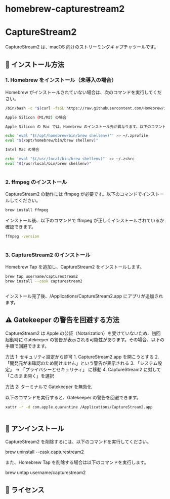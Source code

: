 # homebrew-capturestream2

# CaptureStream2

CaptureStream2 は、macOS 向けのストリーミングキャプチャツールです。

## 🚀 インストール方法

### 1. Homebrew をインストール（未導入の場合）

Homebrew がインストールされていない場合は、次のコマンドを実行してください。

```sh
/bin/bash -c "$(curl -fsSL https://raw.githubusercontent.com/Homebrew/install/HEAD/install.sh)"

Apple Silicon (M1/M2) の場合

Apple Silicon の Mac では、Homebrew のインストール先が異なります。以下のコマンドでパスを確認してください。

echo 'eval "$(/opt/homebrew/bin/brew shellenv)"' >> ~/.zprofile
eval "$(/opt/homebrew/bin/brew shellenv)"

Intel Mac の場合

echo 'eval "$(/usr/local/bin/brew shellenv)"' >> ~/.zshrc
eval "$(/usr/local/bin/brew shellenv)"



```

### 2. ffmpeg のインストール

CaptureStream2 の動作には ffmpeg が必要です。以下のコマンドでインストールしてください。

```sh
brew install ffmpeg


```

インストール後、以下のコマンドで ffmpeg が正しくインストールされているか確認できます。

```sh
ffmpeg -version



```

### 3. CaptureStream2 のインストール

Homebrew Tap を追加し、CaptureStream2 をインストールします。



```sh
brew tap username/capturestream2
brew install --cask capturestream2



```
インストール完了後、/Applications/CaptureStream2.app にアプリが追加されます。

## ⚠️ Gatekeeper の警告を回避する方法

CaptureStream2 は Apple の公証（Notarization）を受けていないため、初回起動時に Gatekeeper の警告が表示される可能性があります。その場合、以下の手順で回避できます。

方法 1: セキュリティ設定から許可
	1.	CaptureStream2.app を開こうとする
	2.	「開発元が未確認のため開けません」という警告が表示される
	3.	「システム設定」 → 「プライバシーとセキュリティ」 に移動
	4.	CaptureStream2 に対して「このまま開く」を選択

方法 2: ターミナルで Gatekeeper を無効化

以下のコマンドを実行すると、Gatekeeper の警告を回避できます。



```sh
xattr -r -d com.apple.quarantine /Applications/CaptureStream2.app



```

## 🚀 アンインストール

CaptureStream2 を削除するには、以下のコマンドを実行してください。

brew uninstall --cask capturestream2

また、Homebrew Tap を削除する場合は以下のコマンドを実行します。

brew untap username/capturestream2

## 📌 ライセンス
